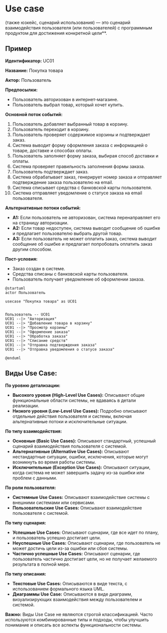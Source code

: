 # Use case 
(также юзкейс, сценарий использования) — это сценарий взаимодействия пользователя (или пользователей) с программным продуктом для достижения конкретной цели**.

## Пример

**Идентификатор:** UC01

**Название:** Покупка товара

**Актор:** Пользователь

**Предпосылки:**

- Пользователь авторизован в интернет-магазине.
- Пользователь выбрал товар, который хочет купить.

**Основной поток событий:**

1. Пользователь добавляет выбранный товар в корзину.
2. Пользователь переходит в корзину.
3. Пользователь проверяет содержимое корзины и подтверждает заказ.
4. Система выводит форму оформления заказа с информацией о товаре, доставке и способах оплаты.
5. Пользователь заполняет форму заказа, выбирая способ доставки и оплаты.
6. Система проверяет правильность заполнения формы заказа.
7. Пользователь подтверждает заказ.
8. Система обрабатывает заказ, генерирует номер заказа и отправляет подтверждение заказа пользователю на email.
9. Система списывает средства с банковской карты пользователя.
10. Система отправляет уведомление о статусе заказа на email пользователя.

**Альтернативные потоки событий:**

- **A1:** Если пользователь не авторизован, система перенаправляет его на страницу авторизации.
- **A2:** Если товар недоступен, система выводит сообщение об ошибке и предлагает пользователю выбрать другой товар.
- **A3:** Если пользователь не может оплатить заказ, система выводит сообщение об ошибке и предлагает попробовать оплатить заказ другим способом.

**Пост-условия:**

- Заказ создан в системе.
- Средства списаны с банковской карты пользователя.
- Пользователь получает уведомление об оформлении заказа.

```plantuml
@startuml
actor Пользователь

usecase "Покупка товара" as UC01


Пользователь -- UC01
UC01 --|> "Авторизация"
UC01 --|> "Добавление товара в корзину"
UC01 --|> "Просмотр корзины"
UC01 --|> "Оформление заказа"
UC01 --|> "Обработка заказа"
UC01 --|> "Списание средств"
UC01 --|> "Отправка подтверждения заказа"
UC01 --|> "Отправка уведомления о статусе заказа"

@enduml
```



## Виды Use Case:

**По уровню детализации:**

- **Высокого уровня (High-Level Use Cases):** Описывают общие функциональные области системы, не вдаваясь в детали реализации.
- **Низкого уровня (Low-Level Use Cases):** Подробно описывают отдельные действия пользователя и системы, включая альтернативные потоки и исключительные ситуации.

**По типу взаимодействия:**

- **Основные (Basic Use Cases):** Описывают стандартный, успешный сценарий взаимодействия пользователя с системой.
- **Альтернативные (Alternative Use Cases):** Описывают нестандартные ситуации, ошибки, исключения, которые могут возникнуть во время работы системы.
- **Исключительные (Exception Use Cases):** Описывают ситуации, когда система не может завершить задачу из-за ошибки или проблем с данными.

**По роли пользователя:**

- **Системные Use Cases:** Описывают взаимодействие системы с внешними системами или сервисами.
- **Пользовательские Use Cases:** Описывают взаимодействие пользователя с системой.

**По типу сценария:**

- **Успешные Use Cases:** Описывают сценарии, где все идет по плану, и пользователь успешно достигает цели.
- **Неуспешные Use Cases:** Описывают сценарии, где пользователь не может достичь цели из-за ошибки или сбоя системы.
- **Частично успешные Use Cases:** Описывают сценарии, где пользователь частично достигает цели, но не получает желаемого результата в полной мере.

**По типу описания:**

- **Текстовые Use Cases:** Описываются в виде текста, с использованием формального языка UML.
- **Диаграммы Use Case:** Описываются в виде диаграмм, визуализирующих взаимодействия между пользователем и системой.

**Важно:** Виды Use Case не являются строгой классификацией. Часто используются комбинированные типы и подходы, чтобы улучшить понимание и описать все аспекты функциональности системы.